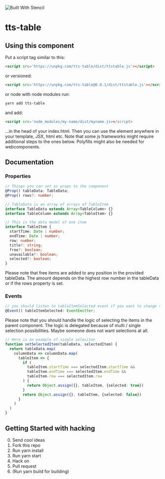 ![Built With Stencil](https://img.shields.io/badge/-Built%20With%20Stencil-16161d.svg?logo=data%3Aimage%2Fsvg%2Bxml%3Bbase64%2CPD94bWwgdmVyc2lvbj0iMS4wIiBlbmNvZGluZz0idXRmLTgiPz4KPCEtLSBHZW5lcmF0b3I6IEFkb2JlIElsbHVzdHJhdG9yIDE5LjIuMSwgU1ZHIEV4cG9ydCBQbHVnLUluIC4gU1ZHIFZlcnNpb246IDYuMDAgQnVpbGQgMCkgIC0tPgo8c3ZnIHZlcnNpb249IjEuMSIgaWQ9IkxheWVyXzEiIHhtbG5zPSJodHRwOi8vd3d3LnczLm9yZy8yMDAwL3N2ZyIgeG1sbnM6eGxpbms9Imh0dHA6Ly93d3cudzMub3JnLzE5OTkveGxpbmsiIHg9IjBweCIgeT0iMHB4IgoJIHZpZXdCb3g9IjAgMCA1MTIgNTEyIiBzdHlsZT0iZW5hYmxlLWJhY2tncm91bmQ6bmV3IDAgMCA1MTIgNTEyOyIgeG1sOnNwYWNlPSJwcmVzZXJ2ZSI%2BCjxzdHlsZSB0eXBlPSJ0ZXh0L2NzcyI%2BCgkuc3Qwe2ZpbGw6I0ZGRkZGRjt9Cjwvc3R5bGU%2BCjxwYXRoIGNsYXNzPSJzdDAiIGQ9Ik00MjQuNywzNzMuOWMwLDM3LjYtNTUuMSw2OC42LTkyLjcsNjguNkgxODAuNGMtMzcuOSwwLTkyLjctMzAuNy05Mi43LTY4LjZ2LTMuNmgzMzYuOVYzNzMuOXoiLz4KPHBhdGggY2xhc3M9InN0MCIgZD0iTTQyNC43LDI5Mi4xSDE4MC40Yy0zNy42LDAtOTIuNy0zMS05Mi43LTY4LjZ2LTMuNkgzMzJjMzcuNiwwLDkyLjcsMzEsOTIuNyw2OC42VjI5Mi4xeiIvPgo8cGF0aCBjbGFzcz0ic3QwIiBkPSJNNDI0LjcsMTQxLjdIODcuN3YtMy42YzAtMzcuNiw1NC44LTY4LjYsOTIuNy02OC42SDMzMmMzNy45LDAsOTIuNywzMC43LDkyLjcsNjguNlYxNDEuN3oiLz4KPC9zdmc%2BCg%3D%3D&colorA=16161d&style=flat-square)

# tts-table

## Using this component

Put a script tag similar to this:

```html
<script src='https://unpkg.com/tts-table/dist/ttstable.js'></script>
```

or versioned:

```html
<script src='https://unpkg.com/tts-table@0.0.1/dist/ttstable.js'></script>
```

or node with node modules run:

```bash
yarn add tts-table
```

and add:

```html
<script src='node_modules/my-name/dist/myname.js></script>
```

...in the head of your index.html. Then you can use the element anywhere in your template, JSX, html etc.
Note that some js frameworks might require additional steps to the ones below.
Polyfills might also be needed for webcomponents.

## Documentation

### Properties

```ts
// Things you can set as props to the component
@Prop() tableData: TableData;
@Prop() rows?: number;

// TableData is an array of arrays of TableItem
interface TableData extends Array<TableColumn> {}
interface TableColumn extends Array<TableItem> {}

// This is the data model of one item
interface TableItem {
  startTime: Date | number;
  endTime: Date | number;
  row: number;
  title?: string;
  free?: boolean;
  unavailable?: boolean;
  selected?: boolean;
}
```

Please note that free items are added to any position in the provided tableData. The amount depends on the highest row number in the tableData or if the rows property is set.

### Events

```ts
// you should listen to tableItemSelected event if you want to change the selected item.
@Event() tableItemSelected: EventEmitter;
```

Please note that you should handle the logic of selecting the items in the parent component. The logic is delegated because of multi / single selection possibilities. Maybe someone does not want selections at all.

```ts
// Here is an example of single seleciton
function setSelectedItem(tableData, selectedItem) {
  return tableData.map(
    columnData => columnData.map(
      tableItem => {
        if (
          tableItem.startTime === selectedItem.startTime &&
          tableItem.endTime === selectedItem.endTime &&
          tableItem.row === selectedItem.row
        ) {
          return Object.assign({}, tableItem, {selected: true})
        }
        return Object.assign({}, tableItem, {selected: false})
      }
    )
  )
}
```

## Getting Started with hacking

0. Send cool ideas
1. Fork this repo
2. Run yarn install
3. Run yarn start
4. Hack on
5. Pull request
6. (Run yarn build for building)
